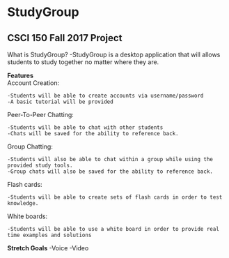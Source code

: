 # StudyGroup
## CSCI 150 Fall 2017 Project

What is StudyGroup?
  -StudyGroup is a desktop application that will allows students to study together no matter where they are.

**Features**  
Account Creation:  

    -Students will be able to create accounts via username/password  
    -A basic tutorial will be provided  
Peer-To-Peer Chatting:  

    -Students will be able to chat with other students  
    -Chats will be saved for the ability to reference back.  
Group Chatting:  

    -Students will also be able to chat within a group while using the provided study tools.  
    -Group chats will also be saved for the ability to reference back.  
Flash cards:  

    -Students will be able to create sets of flash cards in order to test knowledge.  
White boards: 

    -Students will be able to use a white board in order to provide real time examples and solutions  


**Stretch Goals**
  -Voice
  -Video 
